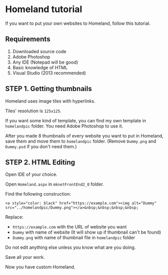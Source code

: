 # Homeland tutorial

If you want to put your own websites to Homeland, follow this tutorial.

## Requirements

1. Downloaded source code
2. Adobe Photoshop
3. Any IDE (Notepad will be good)
4. Basic knowledge of HTML
5. Visual Studio (2013 recommended)

## STEP 1. Getting thumbnails

Homeland uses image tiles with hyperlinks.

Tiles' resolution is `125x125`.

If you want some kind of template, you can find my own template in `homelandpic` folder. You need Adobe Photoshop to use it.

After you made 8 thumbnails of every website you want to put in Homeland, save them and move them to `homelandpic` folder. (Remove `Dummy.png` and `Dummy.psd` if you don't need them.)

## STEP 2. HTML Editing

Open IDE of your choice.

Open `Homeland.aspx` in `mknetFrontEnd2_0` folder.

Find the following <a> construction:

`<a style="color: black" href="https://example.com"><img alt="Dummy" src="../homelandpic/Dummy.png"></a>&nbsp;&nbsp;&nbsp;&nbsp;`

Replace:

- `https://example.com` with the URL of website you want
- `Dummy` with name of website (It will show up if thumbnail can't be found)
- `Dummy.png` with name of thumbnail file in `homelandpic` folder

Do not edit anything else unless you know what are you doing.

Save all your work.

Now you have custom Homeland.



